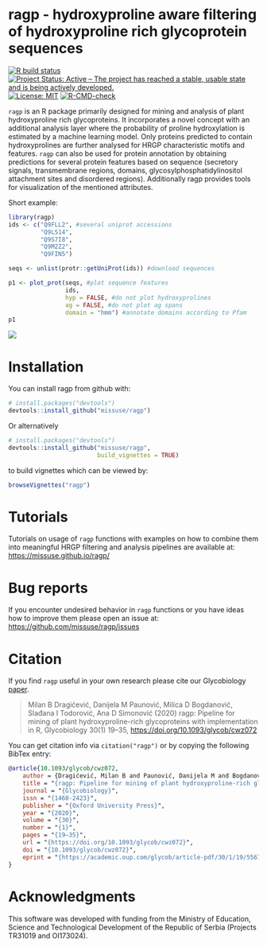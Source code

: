 
<!-- README.md is generated from README.Rmd. Please edit that file -->

# ragp - hydroxyproline aware filtering of hydroxyproline rich glycoprotein sequences

<!-- badges: start -->

[![R build
status](https://github.com/missuse/ragp/workflows/R-CMD-check/badge.svg)](https://github.com/missuse/ragp/actions)
[![Project Status: Active – The project has reached a stable, usable
state and is being actively
developed.](http://www.repostatus.org/badges/latest/active.svg)](http://www.repostatus.org/#active)
[![License:
MIT](https://img.shields.io/badge/License-MIT-blue.svg)](https://opensource.org/licenses/MIT)
[![R-CMD-check](https://github.com/missuse/ragp/workflows/R-CMD-check/badge.svg)](https://github.com/missuse/ragp/actions)
<!-- badges: end -->

`ragp` is an R package primarily designed for mining and analysis of
plant hydroxyproline rich glycoproteins. It incorporates a novel concept
with an additional analysis layer where the probability of proline
hydroxylation is estimated by a machine learning model. Only proteins
predicted to contain hydroxyprolines are further analysed for HRGP
characteristic motifs and features. `ragp` can also be used for protein
annotation by obtaining predictions for several protein features based
on sequence (secretory signals, transmembrane regions, domains,
glycosylphosphatidylinositol attachment sites and disordered regions).
Additionally ragp provides tools for visualization of the mentioned
attributes.

Short example:

``` r
library(ragp)
ids <- c("Q9FLL2", #several uniprot accessions
         "Q9LS14",
         "Q9S7I8",
         "Q9M2Z2",
         "Q9FIN5")

seqs <- unlist(protr::getUniProt(ids)) #download sequences 

p1 <- plot_prot(seqs, #plot sequence features
                ids,
                hyp = FALSE, #do not plot hydroxyprolines
                ag = FALSE, #do not plot ag spans
                domain = "hmm") #annotate domains according to Pfam
p1
```

![](https://missuse.github.io/ragp/reference/figures/README-plot_prot-2.svg)

# Installation

You can install ragp from github with:

``` r
# install.packages("devtools")
devtools::install_github("missuse/ragp")
```

Or alternatively

``` r
# install.packages("devtools")
devtools::install_github("missuse/ragp",
                         build_vignettes = TRUE)
```

to build vignettes which can be viewed by:

``` r
browseVignettes("ragp")
```

# Tutorials

Tutorials on usage of `ragp` functions with examples on how to combine
them into meaningful HRGP filtering and analysis pipelines are available
at: <https://missuse.github.io/ragp/>

# Bug reports

If you encounter undesired behavior in `ragp` functions or you have
ideas how to improve them please open an issue at:
<https://github.com/missuse/ragp/issues>

# Citation

If you find `ragp` useful in your own research please cite our
Glycobiology [paper](https://doi.org/10.1093/glycob/cwz072).

> Milan B Dragićević, Danijela M Paunović, Milica D Bogdanović, Slađana
> I Todorović, Ana D Simonović (2020) ragp: Pipeline for mining of plant
> hydroxyproline-rich glycoproteins with implementation in R,
> Glycobiology 30(1) 19–35, <https://doi.org/10.1093/glycob/cwz072>

You can get citation info via `citation("ragp")` or by copying the
following BibTex entry:

``` bibtex
@article{10.1093/glycob/cwz072,
    author = {Dragićević, Milan B and Paunović, Danijela M and Bogdanović, Milica D and Todorović, Slađana I and Simonović, Ana D},
    title = "{ragp: Pipeline for mining of plant hydroxyproline-rich glycoproteins with implementation in R}",
    journal = "{Glycobiology}",
    issn = "{1460-2423}",
    publisher = "{Oxford University Press}",
    year = "{2020}",
    volume = "{30}",  
    number = "{1}",
    pages = "{19–35}",
    url = "{https://doi.org/10.1093/glycob/cwz072}",
    doi = "{10.1093/glycob/cwz072}",
    eprint = "{https://academic.oup.com/glycob/article-pdf/30/1/19/5567434/cwz072.pdf}"
}
```

# Acknowledgments

This software was developed with funding from the Ministry of Education,
Science and Technological Development of the Republic of Serbia
(Projects TR31019 and OI173024).
